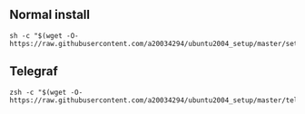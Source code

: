 ## Normal install
```shell
sh -c "$(wget -O- https://raw.githubusercontent.com/a20034294/ubuntu2004_setup/master/setup.sh)"
```

## Telegraf
```shell
zsh -c "$(wget -O- https://raw.githubusercontent.com/a20034294/ubuntu2004_setup/master/telegraf/install.sh)"
```
